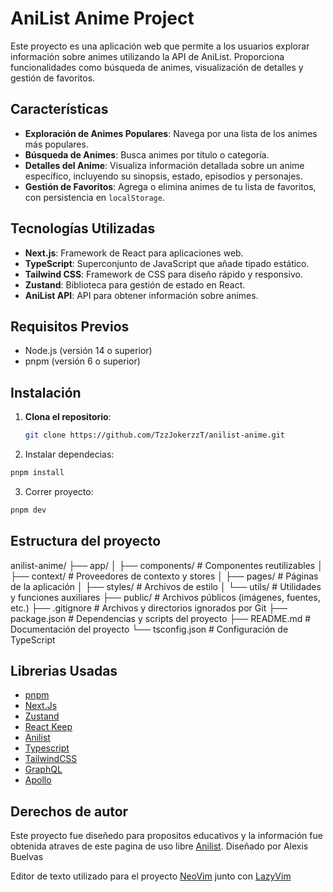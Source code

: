 # AniList Anime Project

Este proyecto es una aplicación web que permite a los usuarios explorar información sobre animes utilizando la API de AniList. Proporciona funcionalidades como búsqueda de animes, visualización de detalles y gestión de favoritos.

## Características

- **Exploración de Animes Populares**: Navega por una lista de los animes más populares.
- **Búsqueda de Animes**: Busca animes por título o categoría.
- **Detalles del Anime**: Visualiza información detallada sobre un anime específico, incluyendo su sinopsis, estado, episodios y personajes.
- **Gestión de Favoritos**: Agrega o elimina animes de tu lista de favoritos, con persistencia en `localStorage`.

## Tecnologías Utilizadas

- **Next.js**: Framework de React para aplicaciones web.
- **TypeScript**: Superconjunto de JavaScript que añade tipado estático.
- **Tailwind CSS**: Framework de CSS para diseño rápido y responsivo.
- **Zustand**: Biblioteca para gestión de estado en React.
- **AniList API**: API para obtener información sobre animes.

## Requisitos Previos

- Node.js (versión 14 o superior)
- pnpm (versión 6 o superior)

## Instalación

1. **Clona el repositorio**:

   ```bash
   git clone https://github.com/TzzJokerzzT/anilist-anime.git
   ```

2. Instalar dependecias:

```bash
pnpm install
```

3. Correr proyecto:

```bash
pnpm dev
```

## Estructura del proyecto

anilist-anime/
├── app/
│ ├── components/ # Componentes reutilizables
│ ├── context/ # Proveedores de contexto y stores
│ ├── pages/ # Páginas de la aplicación
│ ├── styles/ # Archivos de estilo
│ └── utils/ # Utilidades y funciones auxiliares
├── public/ # Archivos públicos (imágenes, fuentes, etc.)
├── .gitignore # Archivos y directorios ignorados por Git
├── package.json # Dependencias y scripts del proyecto
├── README.md # Documentación del proyecto
└── tsconfig.json # Configuración de TypeScript

## Librerias Usadas

- [pnpm](https://pnpm.io/es/)
- [Next.Js](https://nextjs.org/)
- [Zustand](https://zustand-demo.pmnd.rs/)
- [React Keep](https://react.keepdesign.io/)
- [Anilist](https://docs.anilist.co/)
- [Typescript](https://www.typescriptlang.org/)
- [TailwindCSS](https://tailwindcss.com/)
- [GraphQL](https://graphql.org/)
- [Apollo](https://www.apollographql.com/docs/apollo-server)

## Derechos de autor

Este proyecto fue diseñedo para propositos educativos y la información fue obtenida atraves de este pagina de uso libre [Anilist](https://docs.anilist.co/). Diseñado por Alexis Buelvas

Editor de texto utilizado para el proyecto [NeoVim](https://neovim.io/) junto con [LazyVim](https://www.lazyvim.org/)
